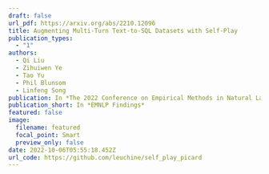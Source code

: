 ```yaml
---
draft: false
url_pdf: https://arxiv.org/abs/2210.12096
title: Augmenting Multi-Turn Text-to-SQL Datasets with Self-Play
publication_types:
  - "1"
authors:
  - Qi Liu
  - Zihuiwen Ye
  - Tao Yu
  - Phil Blunsom
  - Linfeng Song
publication: In *The 2022 Conference on Empirical Methods in Natural Language Processing*
publication_short: In *EMNLP Findings*
featured: false
image:
  filename: featured
  focal_point: Smart
  preview_only: false
date: 2022-10-06T05:55:18.452Z
url_code: https://github.com/leuchine/self_play_picard
---
```

